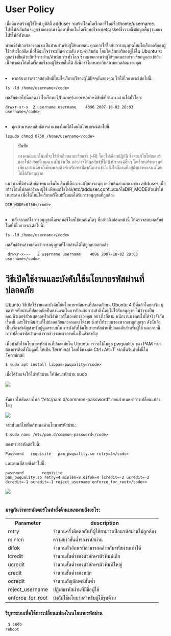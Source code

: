 <h1>User Policy</h1>

<div>
    <p>เมื่อมีการสร้างผู้ใช้ใหม่ ยูทิลิตี้ adduser จะสร้างโฮมไดเร็กตอรี่ใหม่ชื่อ/home/username. โปรไฟล์เริ่มต้นจะถูกจำลองตาม เนื้อหาที่พบในไดเร็กทอรีของ/etc/skelซึ่งรวมถึงข้อมูลพื้นฐานของโปรไฟล์ทั้งหมด</p>
    <p>หากเซิร์ฟเวอร์ของคุณจะเป็นบ้านสำหรับผู้ใช้หลายคน คุณควรใส่ใจกับการอนุญาตโฮมไดเร็กตอรี่ของผู้ใช้อย่างใกล้ชิดเพื่อให้แน่ใจว่าจะเป็นความลับ ตามค่าเริ่มต้น โฮมไดเร็กทอรีของผู้ใช้ใน Ubuntu จะถูกสร้างขึ้นด้วยสิทธิ์การอ่าน/ดำเนินการทั่วโลก ซึ่งหมายความว่าผู้ใช้ทุกคนสามารถเรียกดูและเข้าถึงเนื้อหาของโฮมไดเร็กทอรีของผู้ใช้รายอื่นได้ สิ่งนี้อาจไม่เหมาะกับสภาพแวดล้อมของคุณ</p>
</div>

<br>

<div>
   <li>หากต้องการตรวจสอบสิทธิ์โฮมไดเร็กทอรีของผู้ใช้ปัจจุบันของคุณ ให้ใช้ไวยากรณ์ต่อไปนี้:</li>
     
    ls -ld /home/username</code>

<p>ผลลัพธ์ต่อไปนี้แสดงว่าไดเร็กทอรี/home/usernameมีสิทธิ์ที่สามารถอ่านได้ทั่วโลก:</p>
     
    drwxr-xr-x  2 username username    4096 2007-10-02 20:03 username</code>

</div>

<br>

<div>
   <li>คุณสามารถลบสิทธิ์การอ่านของโลกได้โดยใช้ไวยากรณ์ต่อไปนี้:</li>
        
    lssudo chmod 0750 /home/username</code>

<blockquote>
    <p><b>บันทึก</b></p>
    <p>บางคนมีแนวโน้มที่จะใช้ตัวเลือกแบบเรียกซ้ำ (-R) โดยไม่เลือกปฏิบัติ ซึ่งจะแก้ไขโฟลเดอร์และไฟล์ย่อยทั้งหมด แต่ไม่จำเป็น และอาจให้ผลลัพธ์ที่ไม่พึงประสงค์อื่นๆ ไดเร็กทอรีพาเรนต์เพียงอย่างเดียวก็เพียงพอแล้วสำหรับการป้องกันการเข้าถึงสิ่งใดก็ตามที่อยู่ต่ำกว่าพาเรนต์โดยไม่ได้รับอนุญาต</p>
</blockquote>
<p>แนวทางที่มีประสิทธิภาพมากขึ้นในเรื่องนี้คือการแก้ไขการอนุญาตเริ่มต้นส่วนกลางของ adduser เมื่อสร้างโฮมโฟลเดอร์ของผู้ใช้ เพียงแก้ไขไฟล์/etc/adduser.confและแก้ไขDIR_MODEตัวแปรให้เหมาะสม เพื่อให้โฮมไดเร็กทอรีใหม่ทั้งหมดได้รับการอนุญาตที่ถูกต้อง</p>
    
    DIR_MODE=0750</code>
    
</div>

<br>

<div>
    <li>หลังจากแก้ไขการอนุญาตไดเรกทอรีโดยใช้เทคนิคใดๆ ที่กล่าวถึงก่อนหน้านี้ ให้ตรวจสอบผลลัพธ์โดยใช้ไวยากรณ์ต่อไปนี้:</li>
        
    ls -ld /home/username</code>
<p>ผลลัพธ์ด้านล่างแสดงว่าการอนุญาตที่โลกอ่านได้ได้ถูกลบออกแล้ว:</p>
     
     drwxr-x---   2 username username    4096 2007-10-02 20:03 username</code>
     
</div>

<h1>วิธีเปิดใช้งานและบังคับใช้นโยบายรหัสผ่านที่ปลอดภัย</h1>
<div>
    <p>Ubuntu วิธีเปิดใช้งานและบังคับใช้นโยบายรหัสผ่านที่ปลอดภัยบน Ubuntu 4 ปีที่แล้วโดยคาริม บุซดาร์ รหัสผ่านที่ปลอดภัยเป็นด่านแรกในการป้องกันการเข้าถึงโดยไม่ได้รับอนุญาต ไม่ว่าจะเป็นคอมพิวเตอร์ส่วนบุคคลหรือเซิร์ฟเวอร์ในองค์กรของคุณ อย่างไรก็ตาม พนักงานบางคนไม่ได้จริงจังกับเรื่องนี้ และใช้รหัสผ่านที่ไม่ปลอดภัยและคาดเดาได้ง่าย ซึ่งทำให้ระบบของพวกเขาถูกบุกรุก ดังนั้นจึงเป็นเรื่องสำคัญสำหรับผู้ดูแลระบบในการบังคับใช้นโยบายรหัสผ่านที่ปลอดภัยสำหรับผู้ใช้ นอกจากนี้ การเปลี่ยนรหัสผ่านหลังจากช่วงระยะเวลาหนึ่งเป็นสิ่งสำคัญ</p>
    <p>เพื่อบังคับใช้นโยบายรหัสผ่านที่ปลอดภัยใน Ubuntu เราจะใช้โมดูล pwquality ของ PAM หากต้องการติดตั้งโมดูลนี้ ให้เปิด Terminal โดยใช้ทางลัด Ctrl+Alt+T จากนั้นรันคำสั่งนี้ใน Terminal:</p>
        
    $ sudo apt install libpam-pwquality</code>
    
<p>เมื่อได้รับแจ้งให้ใส่รหัสผ่าน ให้ป้อนรหัสผ่าน sudo</p>
    <img src="https://linuxhint.com/wp-content/uploads/2020/03/1-34.png">
    <br><br>
    <p>ขั้นแรกให้คัดลอกไฟล์ “/etc/pam.d/common-password” ก่อนกำหนดค่าการเปลี่ยนแปลงใดๆ</p>
    <img src="https://linuxhint.com/wp-content/uploads/2020/03/2-35.png">
    <p>จากนั้นแก้ไขเพื่อกำหนดค่านโยบายรหัสผ่าน:</p>
    
    $ sudo nano /etc/pam.d/common-password</code>
 
<p>มองหาบรรทัดต่อไปนี้:</p>
    
    Password   requisite   pam_pwquality.so retry=3</code>

<p>และแทนที่ด้วยสิ่งต่อไปนี้:</p>
    
    password        requisite
    pam_pwquality.so retry=4 minlen=9 difok=4 lcredit=-2 ucredit=-2 dcredit=-1 ocredit=-1 reject_username enforce_for_root</code><
    
<image src="https://linuxhint.com/wp-content/uploads/2020/03/3-31.png"></image>
    <br><br>
    <h3>มาดูกันว่าพารามิเตอร์ในคำสั่งด้านบนหมายถึงอะไร:</h3>
    <table>
        <tr>
            <th>Parameter</th>
            <th>description</th>
        </tr>
        <tr>
            <td>retry</td>
            <td>จำนวนครั้งติดต่อกันที่ผู้ใช้สามารถป้อนรหัสผ่านไม่ถูกต้อง</td>
        </tr>
        <tr>
            <td>minlen</td>
            <td>ความยาวขั้นต่ำของรหัสผ่าน</td>
        </tr>
        <tr>
            <td>difok</td>
            <td>จำนวนตัวอักษรที่สามารถคล้ายกับรหัสผ่านเก่าได้</td>
        </tr><tr>
            <td>lcredit</td>
            <td>จำนวนขั้นต่ำของตัวอักษรตัวพิมพ์เล็ก</td>
        </tr>
        <tr>
            <td>ucredit</td>
            <td>จำนวนขั้นต่ำของตัวอักษรตัวพิมพ์ใหญ่</td>
        </tr>
        <tr>
            <td>credit</td>
            <td>จำนวนขั้นต่ำของหลัก</td>
        </tr><tr>
            <td>ocredit</td>
            <td>จำนวนสัญลักษณ์ขั้นต่ำ</td>
        </tr>
        <tr>
            <td>reject_username</td>
            <td>ปฏิเสธรหัสผ่านที่มีชื่อผู้ใช้</td>
        </tr><tr>
            <td>enforce_for_root</td>
            <td>บังคับใช้นโยบายสำหรับผู้ใช้รูทด้วย</td>
        </tr>
    </table>
    <h3>รีบูทระบบเพื่อใช้การเปลี่ยนแปลงในนโยบายรหัสผ่าน</h3>
    <pre>
        <code>$ sudo reboot</code>
    </pre>  
</div>
